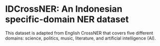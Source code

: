 # IDCrossNER: An Indonesian specific-domain NER dataset
This dataset is adapted from English CrossNER that covers five different domains: science, politics, music, literature, and artificial intelligence (AI).
